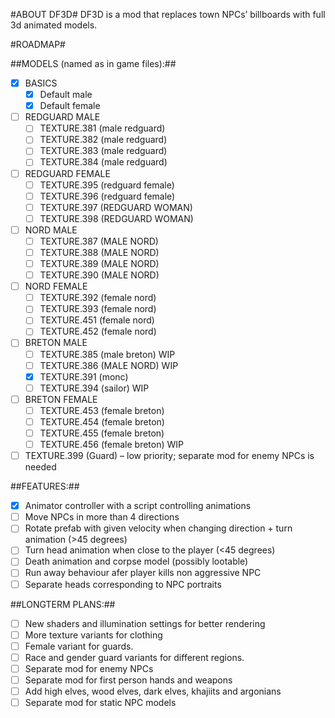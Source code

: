 #ABOUT DF3D#
DF3D is a mod that replaces town NPCs’ billboards with full 3d animated models.

#ROADMAP#

##MODELS (named as in game files):##

- [x] BASICS
    - [x] Default male
    - [x] Default female

- [ ] REDGUARD MALE
    - [ ] TEXTURE.381 (male redguard)
    - [ ] TEXTURE.382 (male redguard)
    - [ ] TEXTURE.383 (male redguard)
    - [ ] TEXTURE.384 (male redguard)

- [ ] REDGUARD FEMALE
    - [ ] TEXTURE.395 (redguard female)
    - [ ] TEXTURE.396 (redguard female)
    - [ ] TEXTURE.397 (REDGUARD WOMAN)
    - [ ] TEXTURE.398 (REDGUARD WOMAN)

- [ ] NORD MALE
    - [ ] TEXTURE.387 (MALE NORD)
    - [ ] TEXTURE.388 (MALE NORD)
    - [ ] TEXTURE.389 (MALE NORD)
    - [ ] TEXTURE.390 (MALE NORD)

- [ ] NORD FEMALE
    - [ ] TEXTURE.392 (female nord)
    - [ ] TEXTURE.393 (female nord)
    - [ ] TEXTURE.451 (female nord)
    - [ ] TEXTURE.452 (female nord)

- [ ] BRETON MALE
    - [ ] TEXTURE.385 (male breton) WIP
    - [ ] TEXTURE.386 (MALE NORD) WIP
    - [x] TEXTURE.391 (monc) 
    - [ ] TEXTURE.394 (sailor) WIP

- [ ] BRETON FEMALE
    - [ ] TEXTURE.453 (female breton)
    - [ ] TEXTURE.454 (female breton)
    - [ ] TEXTURE.455 (female breton)
    - [ ] TEXTURE.456 (female breton) WIP

- [ ] TEXTURE.399 (Guard) – low priority; separate mod for enemy NPCs is needed

##FEATURES:##
- [x] Animator controller with a script controlling animations
- [ ] Move NPCs in more than 4 directions
- [ ] Rotate prefab with given velocity when changing direction + turn animation (>45 degrees)
- [ ] Turn head animation when close to the player (<45 degrees)
- [ ] Death animation and corpse model (possibly lootable)
- [ ] Run away behaviour afer player kills non aggressive NPC
- [ ] Separate heads corresponding to NPC portraits

##LONGTERM PLANS:##
- [ ] New shaders and illumination settings for better rendering
- [ ] More texture variants for clothing
- [ ] Female variant for guards.
- [ ] Race and gender guard variants for different regions.
- [ ] Separate mod for enemy NPCs
- [ ] Separate mod for first person hands and weapons
- [ ] Add high elves, wood elves, dark elves, khajiits and argonians
- [ ] Separate mod for static NPC models